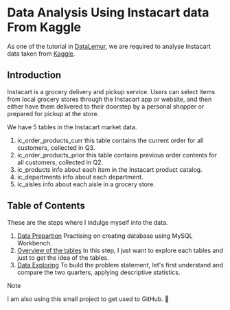 # Data Analysis Using Instacart data From Kaggle
As one of the tutorial in [DataLemur](https://datalemur.com/sql-tutorial/instacart-sql-data-analytics-case-study), we are required to analyse Instacart data taken from [Kaggle](https://www.kaggle.com/competitions/instacart-market-basket-analysis/data).

## Introduction
Instacart is a grocery delivery and pickup service. Users can select items from local grocery stores through the Instacart app or website, and then either have them delivered to their doorstep by a personal shopper or prepared for pickup at the store.

We have 5 tables in the Instacart market data.
1. ic_order_products_curr
   this table contains the current order for all customers, collected in Q3.
3. ic_order_products_prior
   this table contains previous order contents for all customers, collected in Q2.
4. ic_products
   info about each item in the Instacart product catalog.
5. ic_departments
   info about each department.
6. ic_aisles
   info about each aisle in a grocery store.

## Table of Contents
These are the steps where I indulge myself into the data.

1. [Data Prepartion](queries/import-data.sql)
Practising on creating database using MySQL Workbench.
2. [Overview of the tables](queries/exploring.sql)
In this step, I just want to explore each tables and just to get the idea of the tables.
3. [Data Exploring](analysis.md)
To build the problem statement, let's first understand and compare the two quarters, applying descriptive statistics.



>[!NOTE]
>I am also using this small project to get used to GitHub. :monocle_face:
